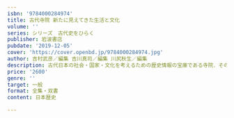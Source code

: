 ```yaml
---
isbn: '9784000284974'
title: 古代寺院 新たに見えてきた生活と文化
volume: ''
series: シリーズ　古代史をひらく
publisher: 岩波書店
pubdate: '2019-12-05'
cover: 'https://cover.openbd.jp/9784000284974.jpg'
author: 吉村武彦／編集 吉川真司／編集 川尻秋生／編集
description: 古代日本の社会・国家・文化を考えるための歴史情報の宝庫である寺院．その実像に多角的に光を当てる．
price: '2600'
genre: ''
target: 一般
format: 全集・双書
content: 日本歴史

---
```


